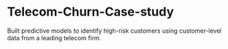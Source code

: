 # Telecom-Churn-Case-study
Built predictive models to identify high-risk customers using customer-level data from a leading telecom firm.
